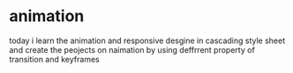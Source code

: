 # animation

today i learn the animation and responsive desgine in cascading style sheet and create the peojects on naimation by using deffrrent property of transition and keyframes
